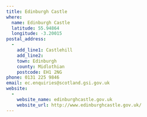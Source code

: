 ```yaml
---
title: Edinburgh Castle
where:
  name: Edinburgh Castle
  latitude: 55.94864
  longitude: -3.20015
postal_address:
  - 
    add_line1: Castlehill
    add_line2:
    town: Edinburgh
    county: Midlothian
    postcode: EH1 2NG
phone: 0131 225 9846
email: ec.enquiries@scotland.gsi.gov.uk
website:
  - 
    website_name: edinburghcastle.gov.uk
    website_url: http://www.edinburghcastle.gov.uk/
---
```


